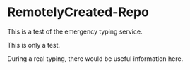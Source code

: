 # RemotelyCreated-Repo
This is a test of the emergency typing service.

This is only a test.

During a real typing, there would be useful information here.